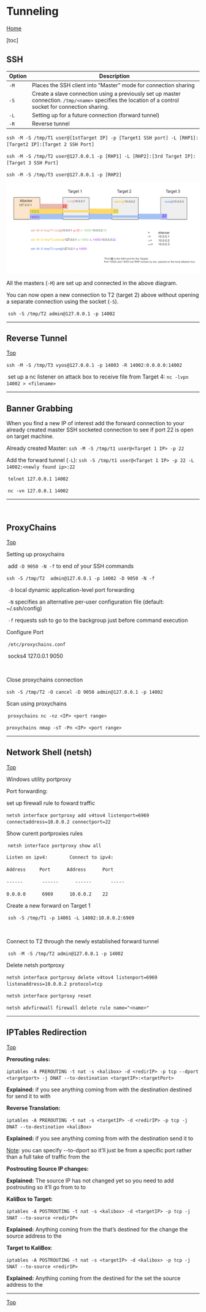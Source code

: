 <h1>Tunneling</h1>

[Home](index.html)

[toc]

## SSH



| Option | Description                                                  |
| ------ | ------------------------------------------------------------ |
| `-M`   | Places the SSH client into “Master” mode for connection sharing |
| `-S`   | Create a slave connection using a previously set up master connection. `/tmp/<name>` specifies the location of a control socket for connection sharing. |
| `-L`   | Setting up for a future connection (forward tunnel)          |
| `-R`   | Reverse tunnel                                               |



`ssh -M -S /tmp/T1 user@[1stTarget IP] -p [Target1 SSH port] -L [RHP1]:[Target2 IP]:[Target 2 SSH Port]`

`ssh -M -S /tmp/T2 user@127.0.0.1 -p [RHP1] -L [RHP2]:[3rd Target IP]:[Target 3 SSH Port]`

`ssh -M -S /tmp/T3 user@127.0.0.1 -p [RHP2]`



![ssh_diagram](sshdiagram.png)

All the masters (`-M`) are set up and connected in the above diagram.

You can now open a new connection to T2 (target 2) above without opening a separate connection using the socket (`-S`). 

​			`ssh -S /tmp/T2 admin@127.0.0.1 -p 14002`



---



## Reverse Tunnel

<a href="tunneling.html">Top</a>

 `ssh -M -S /tmp/T3 vyos@127.0.0.1 -p 14003 -R 14002:0.0.0.0:14002`

​		set up a nc listener on attack box to receive file from Target 4:  `nc -lvpn 14002 > <filename>`



---



## Banner Grabbing

When you find a new IP of interest add the forward connection to your already created master SSH socketed connection to see if port 22 is open on target machine.	



Already created Master:   `ssh -M -S /tmp/t1 user@<Target 1 IP> -p 22`	

Add the forward tunnel (`-L`):   `ssh -S /tmp/t1 user@<Target 1 IP> -p 22 -L 14002:<newly found ip>:22`

​				`telnet 127.0.0.1 14002`

​				`nc -vn 127.0.0.1 14002`



---

​	

## ProxyChains

<a href="tunneling.html">Top</a>

Setting up proxychains

​	add  `-D 9050 -N -f`  to end of your SSH commands 

​		`ssh -S /tmp/T2  admin@127.0.0.1 -p 14002 -D 9050 -N -f`

​		`-D` local dynamic application-level port forwarding

​		`-N` specifies an alternative per-user configuration file (default: ~/.ssh/config)

​		`-f` requests ssh to go to the backgroup just before command execution



Configure Port

​	`/etc/proxychains.conf`

​	socks4	127.0.0.1	9050

​	

Close proxychains connection

​		`ssh -S /tmp/T2 -O cancel -D 9050 admin@127.0.0.1 -p 14002`



Scan using proxychains

​		`proxychains nc -nz <IP> <port range>`

​		`proxychains nmap -sT -Pn <IP> <port range>`

---



## Network Shell (netsh)

<a href="tunneling.html">Top</a>

Windows utility portproxy

Port forwarding:

set up firewall rule to foward traffic

`netsh interface portproxy add v4tov4 listenport=6969 connectaddress=10.0.0.2 connectport=22`



Show curent portproxies rules

​	`netsh interface portproxy show all`

```
Listen on ipv4:        Connect to ipv4:

Address     Port      Address      Port

------       ------      ------       -----

0.0.0.0      6969      10.0.0.2    22
```



Create a new forward on Target 1

​	`ssh -S /tmp/T1 -p 14001 -L 14002:10.0.0.2:6969`

 

Connect to T2 through the newly established forward tunnel

​	`ssh -M -S /tmp/T2 admin@127.0.0.1 -p 14002`



Delete netsh portproxy

`netsh interface portproxy delete v4tov4 listenport=6969 listenaddress=10.0.0.2 protocol=tcp`

`netsh interface portproxy reset`

`netsh advfirewall firewall delete rule name="<name>"`



---



## IPTables Redirection

<a href="tunneling.html">Top</a>



**Prerouting rules:** 

`iptables -A PREROUTING -t nat -s <kalibox> -d <redirIP> -p tcp --dport <targetport> -j DNAT --to-destination <targetIP>:<targetPort>` 

**Explained:** if you see anything coming from <kalibox> with the destination <redirIP> destined for <targetport> send it to <targetIP> with <targetPort>



**Reverse Translation:** 

`iptables -A PREROUTING -t nat -s <targetIP> -d <redirIP> -p tcp -j DNAT --to-destination <kaliBox>` 

**Explained:** if you see anything coming from <targetIP> with the destination <redirIP> send it to <kaliBox>

<u>Note</u>: you can specify --to-dport so it’ll just be from a specific port rather than a full take of traffic from the <targetIP>



**Postrouting Source IP changes:** 

**Explained:**  The source IP has not changed yet so you need to add postrouting so it’ll go from <targetIP> to <redirIP> to <kaliBox>

**KaliBox to Target:**

`iptables -A POSTROUTING -t nat -s <kalibox> -d <targetIP> -p tcp -j SNAT --to-source <redirIP>`

**Explained:** Anything coming from the <kalibox> that’s destined for the <targetIP> change the source address to the <redirIP>



**Target to KaliBox**:

`iptables -A POSTROUTING -t nat -s <targetIP> -d <kalibox> -p tcp -j SNAT --to-source <redirIP>`

**Explained:** Anything coming from the <targetip> destined for the <kalibox> set the source address to the <redirip>

---

<a href="tunneling.html">Top</a>

